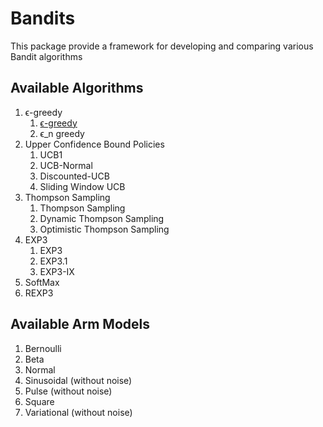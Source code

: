 # Bandits
This package provide a framework for developing and comparing various Bandit algorithms

## Available Algorithms
1. ϵ-greedy
   1. [ϵ-greedy](https://github.com/UmaArunachalam8/Bandits.jl/blob/master/doc/e-greedy.md)
   2. ϵ_n greedy
2. Upper Confidence Bound Policies
   1. UCB1
   2. UCB-Normal
   3. Discounted-UCB
   4. Sliding Window UCB
3. Thompson Sampling
   1. Thompson Sampling
   2. Dynamic Thompson Sampling
   3. Optimistic Thompson Sampling
4. EXP3
   1. EXP3
   2. EXP3.1
   3. EXP3-IX
5. SoftMax
6. REXP3

## Available Arm Models
1. Bernoulli
2. Beta
3. Normal
4. Sinusoidal (without noise)
5. Pulse (without noise)
6. Square
7. Variational (without noise)
